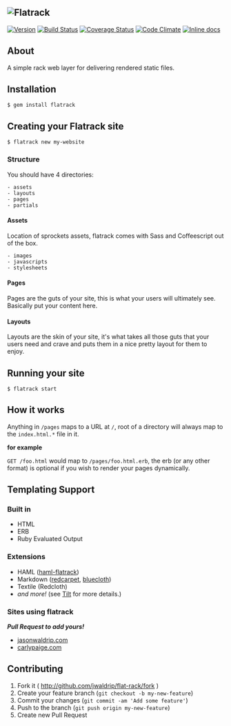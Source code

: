 ![Flatrack](https://raw.github.com/jwaldrip/flatrack/master/lib/flatrack/cli/templates/logo.png)
--

[![Version](http://allthebadges.io/jwaldrip/flatrack/badge_fury.png)](http://allthebadges.io/jwaldrip/flatrack/badge_fury)
[![Build Status](http://allthebadges.io/jwaldrip/flatrack/travis.png)](http://allthebadges.io/jwaldrip/flatrack/travis)
[![Coverage Status](https://coveralls.io/repos/jwaldrip/flatrack/badge.png?branch=master)](https://coveralls.io/r/jwaldrip/flatrack?branch=master)
[![Code Climate](http://allthebadges.io/jwaldrip/flatrack/code_climate.png)](http://allthebadges.io/jwaldrip/flatrack/code_climate)
[![Inline docs](http://inch-pages.github.io/github/jwaldrip/flatrack.png)](http://inch-pages.github.io/github/jwaldrip/flatrack)

## About
A simple rack web layer for delivering rendered static files.

## Installation

    $ gem install flatrack

## Creating your Flatrack site

    $ flatrack new my-website
    
### Structure

You should have 4 directories:

    - assets
    - layouts
    - pages
    - partials
    
#### Assets
Location of sprockets assets, flatrack comes with Sass and Coffeescript out of the box.

    - images
    - javascripts
    - stylesheets
    
#### Pages
Pages are the guts of your site, this is what your users will ultimately see. Basically put your content here.

#### Layouts
Layouts are the skin of your site, it's what takes all those guts that your users need and crave and puts them in a nice pretty layout for them to enjoy.
    
## Running your site

    $ flatrack start
    
## How it works

Anything in `/pages` maps to a URL at `/`, root of a directory will always map to the `index.html.*` file in it.

**for example**

`GET /foo.html` would map to `/pages/foo.html.erb`, the erb (or any other format) is optional if you wish to render your pages dynamically.

## Templating Support

### Built in

* HTML
* ERB
* Ruby Evaluated Output

### Extensions

* HAML ([haml-flatrack](https://github.com/jwaldrip/haml-flatrack))
* Markdown ([redcarpet](https://github.com/vmg/redcarpet), [bluecloth](https://github.com/mislav/bluecloth/))
* Textile (Redcloth)
* _and more!_ (see [Tilt](https://github.com/rtomayko/tilt) for more details.)

### Sites using flatrack
___Pull Request to add yours!___

* [jasonwaldrip.com](http://jasonwaldrip.com)
* [carlypaige.com](http://carlypaige.com)

## Contributing

1. Fork it ( http://github.com/jwaldrip/flat-rack/fork )
2. Create your feature branch (`git checkout -b my-new-feature`)
3. Commit your changes (`git commit -am 'Add some feature'`)
4. Push to the branch (`git push origin my-new-feature`)
5. Create new Pull Request
